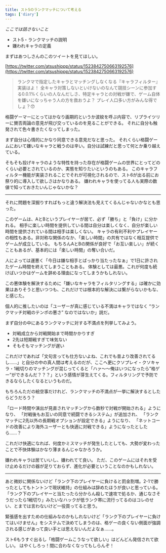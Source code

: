 ```yaml
---
title: スト5のランクマッチについて考える
tags: ['diary']
---
```


*ここでは話さないこと*
- スト5・ランクマッチの説明
- 嫌われキャラの定義

まずはあつしさんのこのツイートを見てほしい。

[https://twitter.com/atsushippp/status/1523842750663192576](https://twitter.com/atsushippp/status/1523842750663192576)

> ランクマで指定したキャラとマッチングしなくなる『キャラフィルター』実装はよ！
全キャラ対策しないといけないのなんて競技シーンに参加する0.0.1%くらいの人なんだしさ、特定キャラとの対戦が嫌で、ゲーム自体を嫌いになっちゃう人の方を救おうよ？
プレイ人口多い方がみんな得でしょ？😙

格闘ゲーマーにとってはかなり画期的というか波紋を呼ぶ内容で、リプライツリーに賛否両論の意見が飛び交っているのを見ることができる。
それに自分も触発されて色々書きたくなってしまった。

まず自分は心情的にかなり同意できる意見だなと思った。
それくらい格闘ゲームにおいて嫌いなキャラと戦うのは辛い。自分は試練だと思って何とか乗り越えている。

そもそも投げキャラのような特性を持った存在が格闘ゲームの世界にとってどのくらい必要とされているのか、実態を知りたいというのもある。
このキャラフィルター機能が実装されることでそれが可視化されるので、スト6が出る前にお祭り的に導入して欲しさはかなりある。
嫌われキャラを使ってる人も実際の数値で知っておきたいんじゃないかな？

***

それに問題を深掘りすればもっと違う解決法も見えてくるんじゃないかなとも思った。

このゲームは、AとBというプレイヤーが居て、必ず「勝ち」と「負け」に分かれる。
相手に楽しい時間を提供している間は自分は楽しくなく、自分が楽しい時間を提供されている間は相手は楽しくない。
キャラの有利不利やプレイヤーの相性もある。非対称な関係のなか、「楽しい時間」の共有ではなく相互提供でゲームが成立している。
もちろんAとBの関係が良好で「お互い楽しい」が続くこともあるが、基本的には「楽しい時間」の奪い合いだ。

人によっては運悪く「今日は嫌な相手とばっかり当たったなぁ」で1日に許されたゲーム時間を終えてしまうこともある。
体験としては最悪。これが何度も続けばいつかはゲームを辞める理由になってしまうかもしれない。

この悪体験を解決するために「嫌いなキャラをフィルタリングする」は確かに効果はありそうと思いつつも、これだけでは根本的な解決には繋がらないかもな、と感じた。

個人的に推したいのは「ユーザーが真に感じている不満はキャラではなく “ランクマッチ対戦のテンポの悪さ” なのではないか」説だ。

まず自分の中にあるランクマッチに対する不満点を列挙してみよう。

- 対戦成立から対戦開始まで時間かかりすぎ
- 2先は短期戦すぎて味気ない
- そもそもマッチングが遅い

これだけであれば「文句言っても仕方ないよね、これでも昔より改善されてるし……」と自分の中の真人間は考えるのだが、ここへ更にクソプレイ・クソキャラ・1戦切りのマッチングが混じってくると「ハァ〜〜俺はいつになったら”格ゲー”ができるんだ？？？」という感情が芽生えてくる。フィルタリングで予防できるならしたくなるというものだ。

もちろんただの絵空事だけれど、ランクマッチの不満点が一挙に解決するとしたらどうだろう？

「ロード時間や演出が見直されマッチングから数秒で対戦が開始される」ようになり、
「対戦後もお互いの同意で続闘できるシステム」が追加され、
「ランクマッチに2先以外の長期戦オプションが設定できる」ようになり、
「ネットコードの改善により海外ユーザーとも快適に対戦できる」ようになったとしたら……？

これだけ快適になれば、何度かミスマッチが発生したとしても、大勢が変わったことで不快体験はかなり薄まるんじゃなかろうか。

嫌われキャラは居ていいし、嫌われてて良い。
ただ、このゲームにはそれを受け止めるだけの器が足りておらず、進化が必要ということなのかもしれない。

***

あと微妙に関係ないけど「ランク下のプレイヤーに負けると罰金割増。2-1で勝ったとしてもトントンで現状維持」の仕組みは辞めたほうが良いと思っている。
「ランク下のプレイヤーと当たったら分からん殺しで速攻で処るか、通じなさそうだったら1戦切り」みたいなハックが低ランク帯に流行ってるのはコレのせい、とまでは言わないけど一役買ってると思う。

緊張感を出すための仕組みなのかもしれないけど「ランク下のプレイヤーに負けてはいけません」をシステムで決めてしまうのは、格ゲーの良くない側面が強調される感じがあって良い手とは思えないんだよなぁ……。

スト6もうすぐ出るし「格闘ゲームこうなって欲しい」はどんどん発信されて欲しい。
はやくしろっ！間に合わなくなってもしらんぞ！
